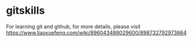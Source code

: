 # gitskills
For learning git and github, for more details,  please visit https://www.liaoxuefeng.com/wiki/896043488029600/898732792973664
